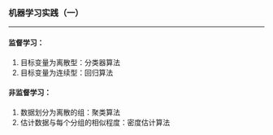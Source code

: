 ### 机器学习实践（一）

------

#### 监督学习：

1. 目标变量为离散型：分类器算法
2. 目标变量为连续型：回归算法                    

#### 非监督学习：

1. 数据划分为离散的组：聚类算法
2. 估计数据与每个分组的相似程度：密度估计算法
